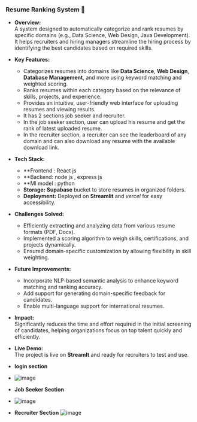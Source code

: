 ### **Resume Ranking System** 📄  
- **Overview:**  
  A system designed to automatically categorize and rank resumes by specific domains (e.g., Data Science, Web Design, Java Development). It helps recruiters and hiring managers streamline the hiring process by identifying the best candidates based on required skills.  

- **Key Features:**  
  - Categorizes resumes into domains like **Data Science**, **Web Design**, **Database Management**, and more using keyword matching and weighted scoring.  
  - Ranks resumes within each category based on the relevance of skills, projects, and experience.  
  - Provides an intuitive, user-friendly web interface for uploading resumes and viewing results.
  - It has 2 sections job seeker and recruiter.
  - In the job seeker section, user can upload his resume and get the rank of latest uploaded resume.
  - In the recruiter section, a recruiter can see the leaderboard of any domain and can also download any resume with the available download link.

- **Tech Stack:**
  - **Frontend : React js
  - **Backend: node js , express js
  - **Ml model : python 
  - **Storage:** **Supabase** bucket to store resumes in organized folders.  
  - **Deployment:** Deployed on **Streamlit** and *vercel* for easy accessibility.  

- **Challenges Solved:**  
  - Efficiently extracting and analyzing data from various resume formats (PDF, Docx).  
  - Implemented a scoring algorithm to weigh skills, certifications, and projects dynamically.  
  - Ensured domain-specific customization by allowing flexibility in skill weighting.  

- **Future Improvements:**  
  - Incorporate NLP-based semantic analysis to enhance keyword matching and ranking accuracy.  
  - Add support for generating domain-specific feedback for candidates.  
  - Enable multi-language support for international resumes.  

- **Impact:**  
  Significantly reduces the time and effort required in the initial screening of candidates, helping organizations focus on top talent quickly and efficiently.  

- **Live Demo:**  
  The project is live on **Streamlt** and ready for recruiters to test and use.

- **login section**
- ![image](https://github.com/user-attachments/assets/85adac6f-4c01-4ecc-a40d-6b5c00ac5dca)

  
- **Job Seeker Section**
- ![image](https://github.com/user-attachments/assets/01f855dd-55f3-4afb-9039-249c932e519b)


- **Recruiter Section**
 ![image](https://github.com/user-attachments/assets/b3091d0f-31bc-4c17-9187-2c38af6942c2)






